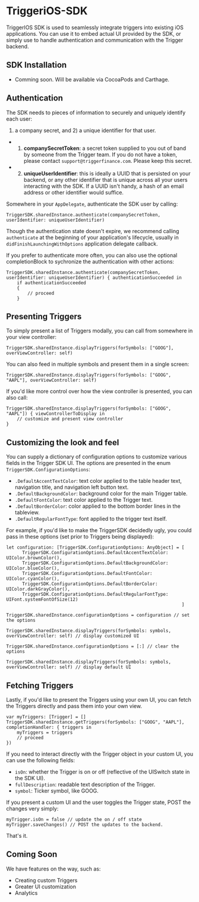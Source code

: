 # TriggeriOS-SDK
TriggerIOS SDK is used to seamlessly integrate triggers into existing iOS applications. You can use it to embed actual UI provided by the SDK, or simply use to handle authentication and communication with the Trigger backend.

## SDK Installation
* Comming soon. Will be available via CocoaPods and Carthage.

## Authentication 
The SDK needs to pieces of information to securely and uniquely identify each user: 

1) a company secret, and 2) a unique identifier for that user. 

* 1) <b>companySecretToken</b>: a secret token supplied to you out of band by someone from the Trigger team. If you do not have a token, please contact `support@triggerfinance.com`. Please keep this secret.

* 2) <b>uniqueUserIdentifier</b>: this is ideally a UUID that is persisted on your backend, or any other identifier that is unique across all your users interacting with the SDK. If a UUID isn't handy, a hash of an email address or other identifier would suffice. 

Somewhere in your `AppDelegate`, authenticate the SDK user by calling: 
```
TriggerSDK.sharedInstance.authenticate(companySecretToken, userIdentifier: uniqueUserIdentifier)
```

Though the authentication state doesn't expire, we recommend calling `authenticate` at the beginning of your application's lifecycle, usually in `didFinishLaunchingWithOptions` application delegate callback. 

If you prefer to authenticate more often, you can also use the optional completionBlock to sychronize the authentication with other actions: 

```
TriggerSDK.sharedInstance.authenticate(companySecretToken, userIdentifier: uniqueUserIdentifier) { authenticationSucceeded in 
    if authenticationSucceeded 
    {
        // proceed  
    }
```

## Presenting Triggers
To simply present a list of Triggers modally, you can call from somewhere in your view controller: 

```
TriggerSDK.sharedInstance.displayTriggers(forSymbols: ["GOOG"], overViewController: self)
```

You can also feed in multiple symbols and present them in a single screen:
```
TriggerSDK.sharedInstance.displayTriggers(forSymbols: ["GOOG", "AAPL"], overViewController: self)
```

If you'd like more control over how the view controller is presented, you can also call: 
```
TriggerSDK.sharedInstance.displayTriggers(forSymbols: ["GOOG", "AAPL"]) { viewControllerToDisplay in 
    // customize and present view controller
}
```

## Customizing the look and feel
You can supply a dictionary of configuration options to customize various fields in the Trigger SDK UI. The options are presented in the enum `TriggerSDK.ConfigurationOptions`:

* `.DefaultAccentTextColor`: text color applied to the table header text, navigation title, and navigation left button text.
* `.DefaultBackgroundColor`: background color for the main Trigger table.
* `.DefaultFontColor`: text color applied to the Trigger text. 
* `.DefaultBorderColor`: color applied to the bottom border lines in the tableview.
* `.DefaultRegularFontType`: font applied to the trigger text itself. 

For example, if you'd like to make the TriggerSDK decidedly ugly, you could pass in these options (set prior to Triggers being displayed):

```
let configuration: [TriggerSDK.ConfigurationOptions: AnyObject] = [
      TriggerSDK.ConfigurationOptions.DefaultAccentTextColor: UIColor.brownColor(),
      TriggerSDK.ConfigurationOptions.DefaultBackgroundColor: UIColor.blueColor(),
      TriggerSDK.ConfigurationOptions.DefaultFontColor: UIColor.cyanColor(),
      TriggerSDK.ConfigurationOptions.DefaultBorderColor: UIColor.darkGrayColor(),
      TriggerSDK.ConfigurationOptions.DefaultRegularFontType: UIFont.systemFontOfSize(12)
                                                                  ]
                                                                  
TriggerSDK.sharedInstance.configurationOptions = configuration // set the options

TriggerSDK.sharedInstance.displayTriggers(forSymbols: symbols, overViewController: self) // display customized UI

TriggerSDK.sharedInstance.configurationOptions = [:] // clear the options

TriggerSDK.sharedInstance.displayTriggers(forSymbols: symbols, overViewController: self) // display default UI
```

## Fetching Triggers
Lastly, if you'd like to present the Triggers using your own UI, you can fetch the Triggers directly and pass them into your own view. 

```
var myTriggers: [Trigger] = []
TriggerSDK.sharedInstance.getTriggers(forSymbols: ["GOOG", "AAPL"], completionHandler: { triggers in
    myTriggers = triggers
    // proceed
})
```

If you need to interact directly with the Trigger object in your custom UI, you can use the following fields:
* `isOn`: whether the Trigger is on or off (reflective of the UISwitch state in the SDK UI).
* `fullDescription`: readable text description of the Trigger.
* `symbol`: Ticker symbol, like GOOG. 

If you present a custom UI and the user toggles the Trigger state, POST the changes very simply:
```
myTrigger.isOn = false // update the on / off state
myTrigger.saveChanges() // POST the updates to the backend.
```

That's it. 

## Coming Soon
We have features on the way, such as:
* Creating custom Triggers
* Greater UI customization
* Analytics

